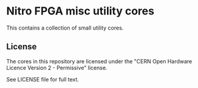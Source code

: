 Nitro FPGA misc utility cores
=============================

This contains a collection of small utility cores.

License
-------

The cores in this repository are licensed under the
"CERN Open Hardware Licence Version 2 - Permissive" license.

See LICENSE file for full text.
